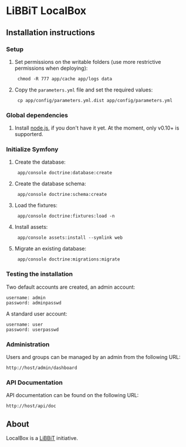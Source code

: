 LiBBiT LocalBox
=======

Installation instructions
-------------------------

### Setup

1. Set permissions on the writable folders (use more restrictive permissions when deploying):

        chmod -R 777 app/cache app/logs data

2. Copy the `parameters.yml` file and set the required values:

        cp app/config/parameters.yml.dist app/config/parameters.yml

### Global dependencies

1. Install [node.js](http://nodejs.org), if you don't have it yet. At the moment, only v0.10+ is supporterd.

### Initialize Symfony

1. Create the database:

        app/console doctrine:database:create

2. Create the database schema:

        app/console doctrine:schema:create

3. Load the fixtures:

        app/console doctrine:fixtures:load -n

4. Install assets:

        app/console assets:install --symlink web

5. Migrate an existing database:

        app/console doctrine:migrations:migrate

### Testing the installation

Two default accounts are created, an admin account:

    username: admin
    password: adminpasswd

A standard user account:

    username: user
    password: userpasswd

### Administration

Users and groups can be managed by an admin from the following URL:

    http://host/admin/dashboard

### API Documentation

API documentation can be found on the following URL:

    http://host/api/doc

About
-----

LocalBox is a [LiBBiT](http://www.libbit.eu) initiative.
